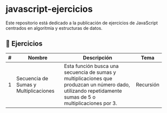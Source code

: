 # javascript-ejercicios

Este repositorio está dedicado a la publicación de ejercicios de JavaScript centrados en algoritmia y estructuras de datos.

## :penguin: Ejercicios 

| #   | Nombre                                | Descripción                                                                                                                                              | Tema      |
| --- | ------------------------------------- | -------------------------------------------------------------------------------------------------------------------------------------------------------- | --------- |
| 1   | Secuencia de Sumas y Multiplicaciones | Esta función busca una secuencia de sumas y multiplicaciones que produzcan un número dado, utilizando repetidamente sumas de 5 o multiplicaciones por 3. | Recursión |
